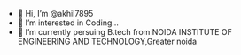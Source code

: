 - 👋 Hi, I’m @akhil7895
- 👀 I’m interested in Coding... 
- 🌱 I’m currently persuing B.tech from NOIDA INSTITUTE OF ENGINEERING AND TECHNOLOGY,Greater noida


<!---
akhil7895/akhil7895 is a ✨ special ✨ repository because its `README.md` (this file) appears on your GitHub profile.
You can click the Preview link to take a look at your changes.
--->
